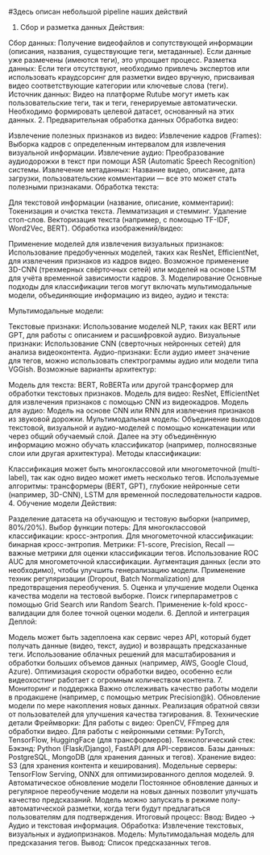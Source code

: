 #Здесь описан небольшой pipeline наших действий

1. Сбор и разметка данных
Действия:

Сбор данных: Получение видеофайлов и сопутствующей информации (описания, названия, существующие теги, метаданные). Если данные уже размечены (имеются теги), это упрощает процесс.
Разметка данных: Если теги отсутствуют, необходимо привлечь экспертов или использовать краудсорсинг для разметки видео вручную, присваивая видео соответствующие категории или ключевые слова (теги).
Источник данных: Видео на платформе Rutube могут иметь как пользовательские теги, так и теги, генерируемые автоматически. Необходимо формировать целевой датасет, основанный на этих данных.
2. Предварительная обработка данных
Обработка видео:

Извлечение полезных признаков из видео:
Извлечение кадров (Frames): Выборка кадров с определенным интервалом для извлечения визуальной информации.
Извлечение аудио: Преобразование аудиодорожки в текст при помощи ASR (Automatic Speech Recognition) системы.
Извлечение метаданных: Название видео, описание, дата загрузки, пользовательские комментарии — все это может стать полезными признаками.
Обработка текста:

Для текстовой информации (название, описание, комментарии):
Токенизация и очистка текста.
Лемматизация и стемминг.
Удаление стоп-слов.
Векторизация текста (например, с помощью TF-IDF, Word2Vec, BERT).
Обработка изображений/видео:

Применение моделей для извлечения визуальных признаков:
Использование предобученных моделей, таких как ResNet, EfficientNet, для извлечения признаков из кадров видео.
Возможное применение 3D-CNN (трехмерных свёрточных сетей) или моделей на основе LSTM для учёта временной зависимости кадров.
3. Моделирование
Основные подходы для классификации тегов могут включать мультимодальные модели, объединяющие информацию из видео, аудио и текста:

Мультимодальные модели:

Текстовые признаки: Использование моделей NLP, таких как BERT или GPT, для работы с описанием и расшифровкой аудио.
Визуальные признаки: Использование CNN (сверточных нейронных сетей) для анализа видеоконтента.
Аудио-признаки: Если аудио имеет значение для тегов, можно использовать спектрограммы аудио или модели типа VGGish.
Возможные варианты архитектур:

Модель для текста: BERT, RoBERTa или другой трансформер для обработки текстовых признаков.
Модель для видео: ResNet, EfficientNet для извлечения признаков с помощью CNN из видеокадров.
Модель для аудио: Модель на основе CNN или RNN для извлечения признаков из звуковой дорожки.
Мультимодальная модель: Объединение выходов текстовой, визуальной и аудио-моделей с помощью конкатенации или через общий обучаемый слой. Далее на эту объединённую информацию можно обучать классификатор (например, полносвязные слои или другая архитектура).
Методы классификации:

Классификация может быть многоклассовой или многометочной (multi-label), так как одно видео может иметь несколько тегов.
Используемые алгоритмы: трансформеры (BERT, GPT), глубокие нейронные сети (например, 3D-CNN), LSTM для временной последовательности кадров.
4. Обучение модели
Действия:

Разделение датасета на обучающую и тестовую выборки (например, 80%/20%).
Выбор функции потерь:
Для многоклассовой классификации: кросс-энтропия.
Для многометочной классификации: бинарная кросс-энтропия.
Метрики:
F1-score, Precision, Recall — важные метрики для оценки классификации тегов.
Использование ROC AUC для многометочной классификации.
Аугментация данных (если это необходимо), чтобы улучшить генерализацию модели.
Применение техник регуляризации (Dropout, Batch Normalization) для предотвращения переобучения.
5. Оценка и улучшение модели
Оценка качества модели на тестовой выборке.
Поиск гиперпараметров с помощью Grid Search или Random Search.
Применение k-fold кросс-валидации для более точной оценки модели.
6. Деплой и интеграция
Деплой:

Модель может быть задеплоена как сервис через API, который будет получать данные (видео, текст, аудио) и возвращать предсказанные теги.
Использование облачных решений для масштабирования и обработки больших объемов данных (например, AWS, Google Cloud, Azure).
Оптимизация скорости обработки видео, особенно если видеохостинг работает с огромным количеством контента.
7. Мониторинг и поддержка
Важно отслеживать качество работы модели в продакшене (например, с помощью метрик Precision@k).
Обновление модели по мере накопления новых данных.
Реализация обратной связи от пользователей для улучшения качества тэгирования.
8. Технические детали
Фреймворки:
Для работы с видео: OpenCV, FFmpeg для обработки видео.
Для работы с нейронными сетями: PyTorch, TensorFlow, HuggingFace (для трансформеров).
Технологический стек:
Бэкэнд: Python (Flask/Django), FastAPI для API-сервисов.
Базы данных: PostgreSQL, MongoDB (для хранения данных и тегов).
Хранение видео: S3 (для хранения контента и кеширования).
Модельные серверы: TensorFlow Serving, ONNX для оптимизированного деплоя моделей.
9. Автоматическое обновление модели
Постоянное обновление данных и регулярное переобучение модели на новых данных позволит улучшать качество предсказаний. Модель можно запускать в режиме полу-автоматической разметки, когда теги будут предлагаться пользователям для подтверждения.
Итоговый процесс:
Ввод: Видео → Аудио и текстовая информация.
Обработка: Извлечение текстовых, визуальных и аудиопризнаков.
Модель: Мультимодальная модель для предсказания тегов.
Вывод: Список предсказанных тегов.
